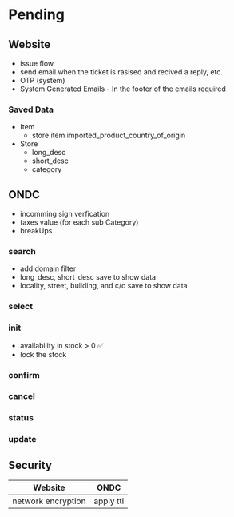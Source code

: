 # Pending

## Website

- issue flow
- send email when the ticket is rasised and recived a reply, etc.
- OTP (system)
- System Generated Emails - In the footer of the emails required

### Saved Data

- Item
  - store item imported_product_country_of_origin
- Store
  - long_desc
  - short_desc
  - category

## ONDC

- incomming sign verfication
- taxes value (for each sub Category)
- breakUps

### search

- add domain filter
- long_desc, short_desc save to show data
- locality, street, building, and c/o save to show data

### select

### init

- availability in stock > 0 ✅
- lock the stock

### confirm

### cancel

### status

### update

## Security

| Website            | ONDC      |
| ------------------ | --------- |
| network encryption | apply ttl |
